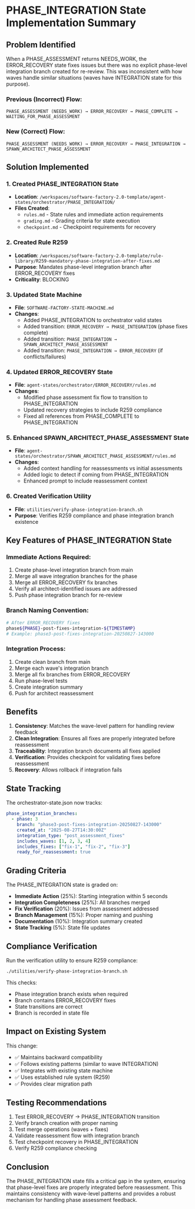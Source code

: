 # PHASE_INTEGRATION State Implementation Summary

## Problem Identified
When a PHASE_ASSESSMENT returns NEEDS_WORK, the ERROR_RECOVERY state fixes issues but there was no explicit phase-level integration branch created for re-review. This was inconsistent with how waves handle similar situations (waves have INTEGRATION state for this purpose).

### Previous (Incorrect) Flow:
```
PHASE_ASSESSMENT (NEEDS_WORK) → ERROR_RECOVERY → PHASE_COMPLETE → WAITING_FOR_PHASE_ASSESSMENT
```

### New (Correct) Flow:
```
PHASE_ASSESSMENT (NEEDS_WORK) → ERROR_RECOVERY → PHASE_INTEGRATION → SPAWN_ARCHITECT_PHASE_ASSESSMENT
```

## Solution Implemented

### 1. Created PHASE_INTEGRATION State
- **Location**: `/workspaces/software-factory-2.0-template/agent-states/orchestrator/PHASE_INTEGRATION/`
- **Files Created**:
  - `rules.md` - State rules and immediate action requirements
  - `grading.md` - Grading criteria for state execution
  - `checkpoint.md` - Checkpoint requirements for recovery

### 2. Created Rule R259
- **Location**: `/workspaces/software-factory-2.0-template/rule-library/R259-mandatory-phase-integration-after-fixes.md`
- **Purpose**: Mandates phase-level integration branch after ERROR_RECOVERY fixes
- **Criticality**: BLOCKING

### 3. Updated State Machine
- **File**: `SOFTWARE-FACTORY-STATE-MACHINE.md`
- **Changes**:
  - Added PHASE_INTEGRATION to orchestrator valid states
  - Added transition: `ERROR_RECOVERY → PHASE_INTEGRATION` (phase fixes complete)
  - Added transition: `PHASE_INTEGRATION → SPAWN_ARCHITECT_PHASE_ASSESSMENT`
  - Added transition: `PHASE_INTEGRATION → ERROR_RECOVERY` (if conflicts/failures)

### 4. Updated ERROR_RECOVERY State
- **File**: `agent-states/orchestrator/ERROR_RECOVERY/rules.md`
- **Changes**:
  - Modified phase assessment fix flow to transition to PHASE_INTEGRATION
  - Updated recovery strategies to include R259 compliance
  - Fixed all references from PHASE_COMPLETE to PHASE_INTEGRATION

### 5. Enhanced SPAWN_ARCHITECT_PHASE_ASSESSMENT State
- **File**: `agent-states/orchestrator/SPAWN_ARCHITECT_PHASE_ASSESSMENT/rules.md`
- **Changes**:
  - Added context handling for reassessments vs initial assessments
  - Added logic to detect if coming from PHASE_INTEGRATION
  - Enhanced prompt to include reassessment context

### 6. Created Verification Utility
- **File**: `utilities/verify-phase-integration-branch.sh`
- **Purpose**: Verifies R259 compliance and phase integration branch existence

## Key Features of PHASE_INTEGRATION State

### Immediate Actions Required:
1. Create phase-level integration branch from main
2. Merge all wave integration branches for the phase
3. Merge all ERROR_RECOVERY fix branches
4. Verify all architect-identified issues are addressed
5. Push phase integration branch for re-review

### Branch Naming Convention:
```bash
# After ERROR_RECOVERY fixes
phase${PHASE}-post-fixes-integration-${TIMESTAMP}
# Example: phase3-post-fixes-integration-20250827-143000
```

### Integration Process:
1. Create clean branch from main
2. Merge each wave's integration branch
3. Merge all fix branches from ERROR_RECOVERY
4. Run phase-level tests
5. Create integration summary
6. Push for architect reassessment

## Benefits

1. **Consistency**: Matches the wave-level pattern for handling review feedback
2. **Clean Integration**: Ensures all fixes are properly integrated before reassessment
3. **Traceability**: Integration branch documents all fixes applied
4. **Verification**: Provides checkpoint for validating fixes before reassessment
5. **Recovery**: Allows rollback if integration fails

## State Tracking

The orchestrator-state.json now tracks:
```yaml
phase_integration_branches:
  - phase: 3
    branch: "phase3-post-fixes-integration-20250827-143000"
    created_at: "2025-08-27T14:30:00Z"
    integration_type: "post_assessment_fixes"
    includes_waves: [1, 2, 3, 4]
    includes_fixes: ["fix-1", "fix-2", "fix-3"]
    ready_for_reassessment: true
```

## Grading Criteria

The PHASE_INTEGRATION state is graded on:
- **Immediate Action** (25%): Starting integration within 5 seconds
- **Integration Completeness** (25%): All branches merged
- **Fix Verification** (20%): Issues from assessment addressed
- **Branch Management** (15%): Proper naming and pushing
- **Documentation** (10%): Integration summary created
- **State Tracking** (5%): State file updates

## Compliance Verification

Run the verification utility to ensure R259 compliance:
```bash
./utilities/verify-phase-integration-branch.sh
```

This checks:
- Phase integration branch exists when required
- Branch contains ERROR_RECOVERY fixes
- State transitions are correct
- Branch is recorded in state file

## Impact on Existing System

This change:
- ✅ Maintains backward compatibility
- ✅ Follows existing patterns (similar to wave INTEGRATION)
- ✅ Integrates with existing state machine
- ✅ Uses established rule system (R259)
- ✅ Provides clear migration path

## Testing Recommendations

1. Test ERROR_RECOVERY → PHASE_INTEGRATION transition
2. Verify branch creation with proper naming
3. Test merge operations (waves + fixes)
4. Validate reassessment flow with integration branch
5. Test checkpoint recovery in PHASE_INTEGRATION
6. Verify R259 compliance checking

## Conclusion

The PHASE_INTEGRATION state fills a critical gap in the system, ensuring that phase-level fixes are properly integrated before reassessment. This maintains consistency with wave-level patterns and provides a robust mechanism for handling phase assessment feedback.
